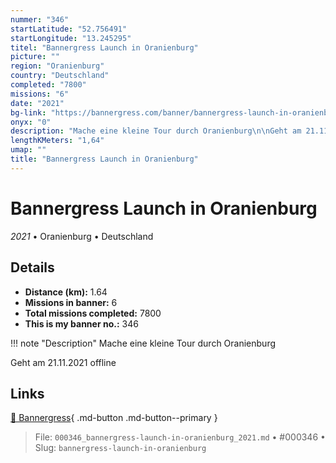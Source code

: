 ```yaml
---
nummer: "346"
startLatitude: "52.756491"
startLongitude: "13.245295"
titel: "Bannergress Launch in Oranienburg"
picture: ""
region: "Oranienburg"
country: "Deutschland"
completed: "7800"
missions: "6"
date: "2021"
bg-link: "https://bannergress.com/banner/bannergress-launch-in-oranienburg-0e5f"
onyx: "0"
description: "Mache eine kleine Tour durch Oranienburg\n\nGeht am 21.11.2021 offline"
lengthKMeters: "1,64"
umap: ""
title: "Bannergress Launch in Oranienburg"
---
```

# Bannergress Launch in Oranienburg

*2021* • Oranienburg • Deutschland



## Details
- **Distance (km):** 1.64
- **Missions in banner:** 6
- **Total missions completed:** 7800
- **This is my banner no.:** 346


!!! note "Description"
    Mache eine kleine Tour durch Oranienburg

Geht am 21.11.2021 offline



## Links
[🔗 Bannergress](https://bannergress.com/banner/bannergress-launch-in-oranienburg-0e5f){ .md-button .md-button--primary }



> File: `000346_bannergress-launch-in-oranienburg_2021.md` • #000346 • Slug: `bannergress-launch-in-oranienburg`
